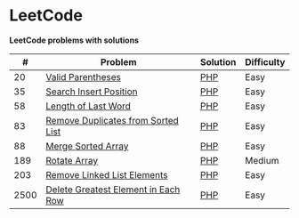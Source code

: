 # LeetCode
**LeetCode problems with solutions**

| # | Problem | Solution | Difficulty |
|---| ----- | -------- | ---------- |
 | 20 | [Valid Parentheses](https://leetcode.com/problems/valid-parentheses/) | [PHP](https://github.com/BakhadyrovF/leetcode/blob/master/src/problems/easy/valid_parentheses.php) | Easy |
 | 35 | [Search Insert Position](https://leetcode.com/problems/search-insert-position) | [PHP](https://github.com/BakhadyrovF/leetcode/blob/master/src/problems/easy/search_insert_position.php) | Easy |
 | 58 | [Length of Last Word](https://leetcode.com/problems/length-of-last-word/) | [PHP](https://github.com/BakhadyrovF/leetcode/blob/master/src/problems/easy/length_of_last_word.php) | Easy |
 | 83 | [Remove Duplicates from Sorted List](https://leetcode.com/problems/remove-duplicates-from-sorted-list) | [PHP](https://github.com/BakhadyrovF/leetcode/blob/master/src/problems/easy/remove_duplicates_from_sorted_list.php) | Easy |
 | 88 | [Merge Sorted Array](https://leetcode.com/problems/merge-sorted-array) | [PHP](https://github.com/BakhadyrovF/leetcode/blob/master/src/problems/easy/merge_sorted_array.php) | Easy |
 | 189 | [Rotate Array](https://leetcode.com/problems/rotate-array/) | [PHP](https://github.com/BakhadyrovF/leetcode/blob/master/src/problems/medium/rotate_array.php) | Medium
 | 203 | [Remove Linked List Elements](https://leetcode.com/problems/remove-linked-list-elements) | [PHP](https://github.com/BakhadyrovF/leetcode/blob/master/src/problems/easy/remove_linked_list_elements.php) | Easy |
 | 2500 | [Delete Greatest Element in Each Row](https://leetcode.com/problems/delete-greatest-value-in-each-row) | [PHP](https://github.com/BakhadyrovF/leetcode/blob/master/src/problems/easy/delete_greatest_value_in_each_row.php) | Easy |